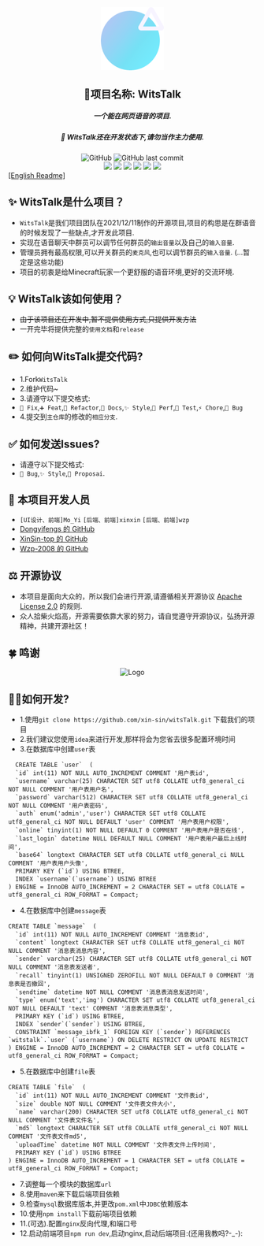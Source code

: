 <div align="center"><img alt="Logo" height="128" src="web/src/assets/logo.png" width="128"/></div>

<h2 align="center">🌟项目名称: WitsTalk</h2>
<h5 align="center">一个能在网页语音的项目.</h5>
<h5 align="center">🚧 WitsTalk还在开发状态下,请勿当作主力使用.</h5>

<div align="center">
    <img alt="GitHub" src="https://img.shields.io/github/license/xin-sin/WitsTalk?style=for-the-badge">
    <img alt="GitHub last commit" src="https://img.shields.io/github/last-commit/xin-sin/WitsTalk/Experimental-UI?style=for-the-badge">
</div>

<div align="center">
    <img src="https://img.shields.io/badge/Node-%3E%3Dv14.18.1-green">
    <img src="https://img.shields.io/badge/Vue-v3.0-blue">
    <img src="https://img.shields.io/badge/yarn-v1.22.19-yellow">
    <img src="https://img.shields.io/badge/Java-%3E%3Dv1.8-orange">
    <img src="https://img.shields.io/badge/SPRING%20BOOT-v2.7-green">
    <img src="https://img.shields.io/badge/Nety-v4.1.86.Final-lightgrey">
</div>

<div>
    <a href="./README.md">[English Readme]</a>
</div>

## ✨ WitsTalk是什么项目？
- `WitsTalk`是我们项目团队在2021/12/11制作的开源项目,项目的构思是在群语音的时候发现了一些缺点,才开发此项目.
- 实现在语音聊天中群员可以调节任何群员的`输出音量`以及自己的`输入音量`.
- 管理员拥有最高权限,可以开关群员的`麦克风`,也可以调节群员的`输入音量`. (...暂定是这些功能)
- 项目的初衷是给Minecraft玩家一个更舒服的语音环境,更好的交流环境.

## 💡️ WitsTalk该如何使用？
- ~~由于该项目还在开发中,暂不提供使用方式,只提供开发方法~~
- 一开完毕将提供完整的`使用文档`和`release`

## ✏️ 如何向WitsTalk提交代码?
- 1.Fork`WitsTalk`
- 2.维护代码~
- 3.请遵守以下提交格式:
- `🚧 Fix`,`➕ Feat`,`🔨 Refactor`,`📝 Docs`,`✨ Style`,`🍱 Perf`,`🔧 Test`,`⚡️ Chore`,`🐛 Bug`
- 4.提交到`主仓库`的修改的`相应分支`.

## ✅ 如何发送Issues?
- 请遵守以下提交格式:
- `🐛 Bug`,`✨ Style`,`🎨 Proposai`.

## 👥 本项目开发人员
- `[UI设计、前端]Mo_Yi`  `[后端、前端]xinxin`  `[后端、前端]wzp`
- [Dongyifengs 的 GitHub](https://github.com/Dongyifengs)
- [XinSin-top 的 GitHub](https://github.com/xin-sin)
- [Wzp-2008 的 GitHub](https://github.com/Wzp-2008)

## ⚖️ 开源协议
- 本项目是面向大众的，所以我们会进行开源,请遵循相关开源协议 [Apache License 2.0](https://github.com/XinSin-top/witsTalk/blob/main/LICENSE) 的规则.
- 众人拾柴火焰高，开源需要依靠大家的努力，请自觉遵守开源协议，弘扬开源精神，共建开源社区！

## 🍀 鸣谢
<div align="center"><img alt="Logo" height="256" src="https://resources.jetbrains.com/storage/products/company/brand/logos/jb_beam.png?_gl=1*avq98w*_ga*NjQ5OTM0MzUxLjE2NDY1NTIyMzQ.*_ga_V0XZL7QHEB*MTY0Njk2NjY2Mi4zLjAuMTY0Njk2NjY2Mi4w" width="256"/></div>


## 🧑‍💻如何开发?
- 1.使用`git clone https://github.com/xin-sin/witsTalk.git` 下载我们的项目
- 2.我们建议您使用`idea`来进行开发,那样将会为您省去很多配置环境时间
- 3.在数据库中创建`user`表

``` mysql
  CREATE TABLE `user`  (
  `id` int(11) NOT NULL AUTO_INCREMENT COMMENT '用户表id',
  `username` varchar(25) CHARACTER SET utf8 COLLATE utf8_general_ci NOT NULL COMMENT '用户表用户名',
  `password` varchar(512) CHARACTER SET utf8 COLLATE utf8_general_ci NOT NULL COMMENT '用户表密码',
  `auth` enum('admin','user') CHARACTER SET utf8 COLLATE utf8_general_ci NOT NULL DEFAULT 'user' COMMENT '用户表用户权限',
  `online` tinyint(1) NOT NULL DEFAULT 0 COMMENT '用户表用户是否在线',
  `last_login` datetime NULL DEFAULT NULL COMMENT '用户表用户最后上线时间',
  `base64` longtext CHARACTER SET utf8 COLLATE utf8_general_ci NULL COMMENT '用户表用户头像',
  PRIMARY KEY (`id`) USING BTREE,
  INDEX `username`(`username`) USING BTREE
) ENGINE = InnoDB AUTO_INCREMENT = 2 CHARACTER SET = utf8 COLLATE = utf8_general_ci ROW_FORMAT = Compact;
```
- 4.在数据库中创建`message`表
``` mysql
CREATE TABLE `message`  (
  `id` int(11) NOT NULL AUTO_INCREMENT COMMENT '消息表id',
  `content` longtext CHARACTER SET utf8 COLLATE utf8_general_ci NOT NULL COMMENT '消息表消息内容',
  `sender` varchar(25) CHARACTER SET utf8 COLLATE utf8_general_ci NOT NULL COMMENT '消息表发送者',
  `recall` tinyint(1) UNSIGNED ZEROFILL NOT NULL DEFAULT 0 COMMENT '消息表是否撤回',
  `sendtime` datetime NOT NULL COMMENT '消息表消息发送时间',
  `type` enum('text','img') CHARACTER SET utf8 COLLATE utf8_general_ci NOT NULL DEFAULT 'text' COMMENT '消息表消息类型',
  PRIMARY KEY (`id`) USING BTREE,
  INDEX `sender`(`sender`) USING BTREE,
  CONSTRAINT `message_ibfk_1` FOREIGN KEY (`sender`) REFERENCES `witstalk`.`user` (`username`) ON DELETE RESTRICT ON UPDATE RESTRICT
) ENGINE = InnoDB AUTO_INCREMENT = 2 CHARACTER SET = utf8 COLLATE = utf8_general_ci ROW_FORMAT = Compact;
```
- 5.在数据库中创建`file`表
``` mysql
CREATE TABLE `file`  (
  `id` int(11) NOT NULL AUTO_INCREMENT COMMENT '文件表id',
  `size` double NOT NULL COMMENT '文件表文件大小',
  `name` varchar(200) CHARACTER SET utf8 COLLATE utf8_general_ci NOT NULL COMMENT '文件表文件名',
  `md5` longtext CHARACTER SET utf8 COLLATE utf8_general_ci NOT NULL COMMENT '文件表文件md5',
  `uploadTime` datetime NOT NULL COMMENT '文件表文件上传时间',
  PRIMARY KEY (`id`) USING BTREE
) ENGINE = InnoDB AUTO_INCREMENT = 1 CHARACTER SET = utf8 COLLATE = utf8_general_ci ROW_FORMAT = Compact;
```
- 7.调整每一个模块的数据库`url`
- 8.使用`maven`来下载后端项目依赖
- 9.检查`mysql`数据库版本,并更改`pom.xml`中`JDBC`依赖版本
- 10.使用`npm install`下载前端项目依赖
- 11.(可选).配置`nginx`反向代理,和端口号
- 12.启动前端项目`npm run dev`,启动nginx,启动后端项目:(还用我教吗?-_-):